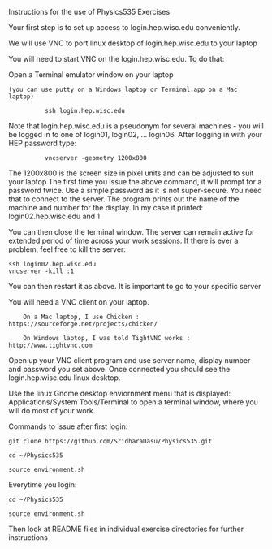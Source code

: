Instructions for the use of Physics535 Exercises

   Your first step is to set up access to login.hep.wisc.edu conveniently. 
   
   We will use VNC to port linux desktop of login.hep.wisc.edu to your laptop 
   
   You will need to start VNC on the login.hep.wisc.edu. To do that:
   
   Open a Terminal emulator window on your laptop 
   
	(you can use putty on a Windows laptop or Terminal.app on a Mac laptop)
	
              ssh login.hep.wisc.edu

Note that login.hep.wisc.edu is a pseudonym for several machines - you will
be logged in to one of login01, login02, ... login06.
After logging in with your HEP password type:

              vncserver -geometry 1200x800

The 1200x800 is the screen size in pixel units and can be adjusted to suit your laptop
The first time you issue the above command, it will prompt for a password twice.
Use a simple password as it is not super-secure.  You need that to connect to the server.
The program prints out the name of the machine and number for the display.
In my case it printed:  login02.hep.wisc.edu and 1

You can then close the terminal window.  The server can remain active for extended
period of time across your work sessions.  If there is ever a problem, feel free to
kill the server:

	ssh login02.hep.wisc.edu
	vncserver -kill :1

You can then restart it as above.  It is important to go to your specific server
	
You will need a VNC client on your laptop.
   
        On a Mac laptop, I use Chicken : https://sourceforge.net/projects/chicken/
        
        On Windows laptop, I was told TightVNC works : http://www.tightvnc.com

Open up your VNC client program and use server name, display number and password you set above.
Once connected you should see the login.hep.wisc.edu linux desktop.

Use the linux Gnome desktop enviornment menu that is displayed: Applications/System Tools/Terminal
to open a terminal window, where you will do most of your work.

Commands to issue after first login:

    git clone https://github.com/SridharaDasu/Physics535.git
    
    cd ~/Physics535
    
    source environment.sh

Everytime you login:

    cd ~/Physics535
    
    source environment.sh

Then look at README files in individual exercise directories for further instructions
